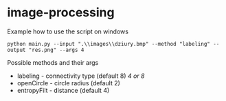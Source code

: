 # image-processing

Example how to use the script on windows

`python main.py --input ".\\images\\dziury.bmp" --method "labeling" --output "res.png" --args 4`

Possible methods and their args

* labeling - connectivity type (default 8) *4 or 8*
* openCircle - circle radius (default 2)
* entropyFilt - distance (default 4)
